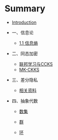 # Summary

* [Introduction](README.md)

* 一、信息论
  * [1.1 信息熵](chapter1/信息熵.md)
  
* 二、同态加密
  * [ 联邦学习与CCKS](chapter2/联邦学习与CCKS.md)
  *  [MK-CKKS](chapter2/MK-CKKS.md)
  
* 三、差分隐私
  * [相关资料](chapter3/相关资料.md)
  
* 四、抽象代数

  * [数集](chapter4/数集.md)

  * [群](chapter4/群.md)

  * [环](chapter4/环.md)

    


